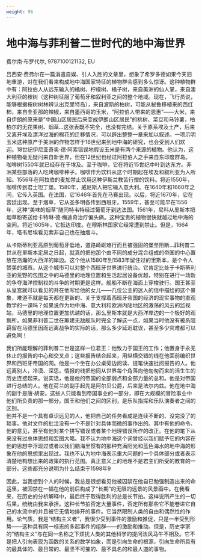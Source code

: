 ```yaml
---
weight: 96
---
```

# 地中海与菲利普二世时代的地中海世界

费尔南·布罗代尔, 9787100121132, EU

吕西安·费弗尔在一篇消遣自娱、引人入胜的文章里，想象了希罗多德如果今天旧地重游，对在我们看来构成地中海国家特征的植物群会感到多么惊讶。这种植物群中有：阿拉伯人从远东输入的橘树、柠檬树、橘子树，来自美洲的仙人掌，来自澳大利亚的桉树（这种树征服了葡萄牙和叙利亚之间的整个地域。现在，飞行员说，能够根据桉树树林辨认出克里特岛），来自波斯的柏树，可能从秘鲁移植来的西红柿，来自圭亚那的辣椒，来自墨西哥的玉米，“阿拉伯人带来的恩惠”——大米，来自伊朗的原来是“中国山区居民后来变成伊朗山区居民”的桃树、菜豆和马铃薯，柏柏尔的无花果树、烟草…这张表既不完全，也没有完结。关于原系埃及土产，后来又离开埃及漂洋过海的棉花的迁移情况，可以辟出整整一章来加以叙述。一项示明玉米这种原产于美洲的作物怎样于16世纪来到地中海的研究，也会受到人们欢迎。18世纪伊尼亚奇奥·德·阿索错误地假设玉米是有两个来源的植物。他认为，这种植物毫无疑问来自新世界，但在12世纪也经过阿拉伯人之手来自东印度群岛。咖啡树1550年就已经存在于埃及。至于咖啡，它在将近15世纪中叶到达东方。非洲某些部落的人吃烤咖啡种子。咖啡作为饮料从这个时期起在埃及和叙利亚为人所知。1556年在阿拉伯的麦加禁止饮用这种伊斯兰教苦行僧的饮料。将近1550年，咖啡传到君士坦丁堡。1580年，威尼斯人把它输入意大利。在1640年和1660年之间，它传入英国。在法国，它1646年首先在马赛出现。以后，将近1670年，它在宫廷出现。至于烟草，它从圣多明各传到西班牙。1559年，甚至可能早在1556年，这种“美味的烟草”随同特韦特经过葡萄牙到达法国。1561年，尼科从里斯本把烟草粉寄送给卡特琳·德·梅迪奇治疗偏头痛。这种宝贵的植物很快就越过地中海的空间。将近1605年，它抵达印度。在穆斯林国家它经常遭到禁止。但是，1664年，塔韦尼埃看见索非自己也在抽烟斗。

从卡斯蒂利亚高原到葡萄牙低地，道路崎岖难行而且被强固的堡垒阻断…菲利普二世从在里斯本定居之日起，就真的把他那个由不同的成分混合组成的帝国的中心置放在浩瀚的大西洋的岸边。这个他从1580年到1583年留住过的里斯本，是个令人赞美的城市。从这个城市可以对整个西班牙世界进行统治。它肯定比处于卡斯蒂利亚的荒野的包围之中的马德里的地理位置和生活起居设备优越，特别在进行一场新的争夺海洋控制权的斗争的时期更是这样。舰船不断在海面上穿梭驶行。国王甚至从皇宫就可以看见的并在他写给他的女儿——几位公主的迷人的信中描绘的这个景象，难道不就是每天都在更新的、关于支撑着西班牙帝国的经济的现实事物的直观教学的一课吗？如果说作为地中海、意大利和欧洲内陆地区的激荡的风云的监视站，马德里的地理位置更加优越的话，那么里斯本就是大西洋岸边的一个极好的观察所。如果菲利普二世在筹建无敌舰队时完全了解这一点，如果当时他没有被系阻羁留在马德里因而远离战争的实际的话，那么多少延迟耽误，甚至多少灾难都可以避免啊！

我们所能理解的菲利普二世是这样一位君王：他致力于国王的工作；他置身于永无休止的报告的中心和交叉点；这些报告结合起来，用纵横交错的线在他面前编织世界和西班牙帝国的网。他是一个坐在办公桌旁边阅读、提笔快速批阅报告的人。他远离别人，冷漠、深思。情报的线把他同从世界每个角落向他匆匆而来的活生生的历史连接起来。说实话，他是他的帝国的全部弱点和全部力量的总和。他是对帝国进行总结的人。他在荷兰的副手起先是阿尔贝公爵，后来是法尔内兹。他在地中海的副手是唐·胡安。这些人只能看到帝国事业的一部分，即在大规模的冒险事业中他们所负责的那一部分。国王和他们之间的区别，是乐队指挥和乐队演奏者之间的区别。  
他并不是一个具有卓识远见的人，他把自己的任务看成是连续不断的、没完没了的琐事。他对文件的批注没有一个不是针对具体而微的事作出的。其中有他的命令、他的意见，甚至有他对某个拼写错误或者某个地理错误所作的改正。在他的笔下从来没有过总体思想和宏图大略。我不认为地中海这个词曾经以我们赋予它的内容在他的思想中浮现过或者以我们脑海里惯有的那种充满阳光和蓝色海水的地中海的形象在他的思想里出现过。我也不认为地中海表示重大问题的一个具体部分或者表示清楚地构想出来的政策的执行范围。真正意义上的地理不是君主们所受的教育的一部分。这些都充分说明为什么结束于1598年9

因此，当我想到个人的时候，我总是很想看见他被囚禁在他自已勉强制造出来的命运里，被囚禁在一幅在他的前后构成了“长期”的无限的远景的风景画中。在我看来，在历史的分析解释中，最后终于取得胜利的总是长节拍。这样说所产生的一切后果，统统由我来承担。这种长节拍否定大量事件，否定所有那些它不能卷进它自己的水流中的并且被它无情地排开的事件。它当然限制人类的自由和偶然性的作用。论气质，我是“结构主义者”，我很少受到事件的激励和推促，只是一半受到形势——这种具有同一标志的多起事件的组群——的激励和推动。但是，历史学家的“结构主义”与在同一名称之下烦扰人类的其他科学的提问法风马牛不相及。它不是把人引向表现为函数的关系的数学抽象，而是引向生命的根源，引向生命所具有的最具体的、最日常的、最坚不可摧的、最不具名的和最人道的事物。